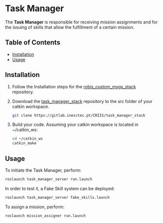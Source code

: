 # Task Manager

The **Task Manager** is responsible for receiving mission assignments and for the issuing of skills that allow the fulfillment of a certain mission.

## Table of Contents

* [Installation](#installation)
* [Usage](#usage)

## <a name="installation"></a>Installation

1. Follow the Installation steps for the [robis_custom_msgs_stack](https://gitlab.inesctec.pt/heber.m.sobreira/robis_custom_msgs_stack) repository.

2. Download the [task_manager_stack]() repository to the src folder of your catkin workspace.

    ```bash
    git clone https://gitlab.inesctec.pt/CRIIS/task_manager_stack
    ```

3. Build your code. Assuming your catkin workspace is located in ~/catkin_ws:

    ```bash
    cd ~/catkin_ws
    catkin_make
    ```

## <a name="usage"></a> Usage

To initiate the Task Manager, perform:

```bash
roslaunch task_manager_server run.launch
```

In order to test it, a Fake Skill system can be deployed:

```bash
roslaunch task_manager_server fake_skills.launch
```

To assign a mission, perform:

```bash
roslaunch mission_assigner run.launch
```
